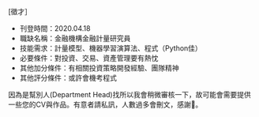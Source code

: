 [徵才］
- 刊登時間：2020.04.18
- 職缺名稱：金融機構金融計量研究員
- 技能需求：計量模型、機器學習演算法、程式（Python佳）
- 必要條件：對投資、交易、資產管理要有熱忱
- 其他加分條件：有相關投資策略開發經驗、團隊精神
- 其他評分條件：或許會機考程式

因為是幫別人(Department Head)找所以我會稍微審核一下，故可能會需要提供一些您的CV與作品。有意者請私訊，人數過多會刪文，感謝🙏。

